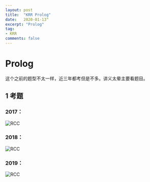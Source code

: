 ```yaml
---
layout: post
title:  "KRR Prolog"
date:   2020-01-13"
excerpt: "Prolog"
tag:
- KRR
comments: false
---
```


# Prolog

这个之前的题型不太一样，近三年都考但是不多。讲义太晕主要看题目。


## 1 考题

### 2017：

![RCC](https://yawwq.github.io/assets/img/KRR-Prolog/Q2017.png)


### 2018：

![RCC](https://yawwq.github.io/assets/img/KRR-Prolog/Q2018.png)


### 2019：

![RCC](https://yawwq.github.io/assets/img/KRR-Prolog/Q2019.png)



